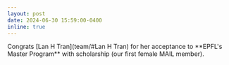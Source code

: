 ```yaml
---
layout: post
date: 2024-06-30 15:59:00-0400
inline: true
---
```


<div class="d-inline-block" tabindex="0" data-toggle="tooltip" title="Majority of work done by MAIL/SAIL members!">    
<i class="bi bi-rocket-takeoff-fill"></i>
</div> Congrats [Lan H Tran](team/#Lan H Tran) for her acceptance to **EPFL's Master Program** with scholarship (our first female MAIL member).
